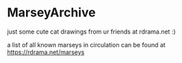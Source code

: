 # MarseyArchive

just some cute cat drawings from ur friends at rdrama.net :)

a list of all known marseys in circulation can be found at https://rdrama.net/marseys
